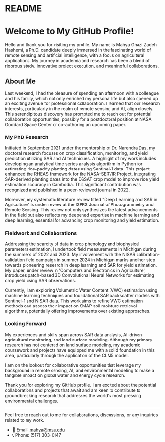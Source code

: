 # README
# Welcome to My GitHub Profile!

Hello and thank you for visiting my profile. My name is Mahya Ghazi Zadeh Hashemi, a Ph.D. candidate deeply immersed in the fascinating world of remote sensing and artificial intelligence, with a focus on agricultural applications. My journey in academia and research has been a blend of rigorous study, innovative project execution, and meaningful collaborations. 

## About Me

Last weekend, I had the pleasure of spending an afternoon with a colleague and his family, which not only enriched my personal life but also opened up an exciting avenue for professional collaboration. I learned that our research interests, particularly in the realm of remote sensing and AI, align closely. This serendipitous discovery has prompted me to reach out for potential collaboration opportunities, possibly for a postdoctoral position at NASA Goddard Space Center or co-authoring an upcoming paper.

### My PhD Research

Initiated in September 2021 under the mentorship of Dr. Narendra Das, my doctoral research focuses on crop classification, monitoring, and yield prediction utilizing SAR and AI techniques. A highlight of my work includes developing an analytical time series analysis algorithm in Python for estimating rice-paddy planting dates using Sentinel-1 data. This project enhanced the RHEAS framework for the NASA-SERVIR Project, integrating SAR-derived planting dates into the DSSAT crop model to improve rice yield estimation accuracy in Cambodia. This significant contribution was recognized and published in a peer-reviewed journal in 2022.

Moreover, my systematic literature review titled "Deep Learning and SAR in Agriculture" is under review at the ISPRS Journal of Photogrammetry and Remote Sensing. This review not only synthesizes the latest advancements in the field but also reflects my deepened expertise in machine learning and deep learning, essential for advancing crop monitoring and yield estimation.

### Fieldwork and Collaborations

Addressing the scarcity of data in crop phenology and biophysical parameters estimation, I undertook field measurements in Michigan during the summers of 2022 and 2023. My involvement with the NISAR calibration-validation field campaign in summer 2024 in Michigan marks another step towards pioneering research in deep learning and SAR for yield estimation. My paper, under review in 'Computers and Electronics in Agriculture', introduces patch-based 3D Convolutional Neural Networks for estimating crop yield using SAR observations.

Currently, I am exploring Volumetric Water Content (VWC) estimation using machine learning techniques and foundational SAR backscatter models with Sentinel-1 and NISAR data. This work aims to refine VWC estimation methods and assess their impact on SMAP soil moisture retrieval algorithms, potentially offering improvements over existing approaches.

### Looking Forward

My experiences and skills span across SAR data analysis, AI-driven agricultural monitoring, and land surface modeling. Although my primary research has not centered on land surface modeling, my academic coursework and projects have equipped me with a solid foundation in this area, particularly through the application of the CLM5 model.

I am on the lookout for collaborative opportunities that leverage my background in remote sensing, AI, and environmental modeling to make a tangible impact on global water and energy cycle research.

Thank you for exploring my GitHub profile. I am excited about the potential collaborations and projects that await and am keen to contribute to groundbreaking research that addresses the world's most pressing environmental challenges.

---

Feel free to reach out to me for collaborations, discussions, or any inquiries related to my work.

- 📧 Email: mahya@msu.edu
- 📞 Phone: (517) 303-0147
